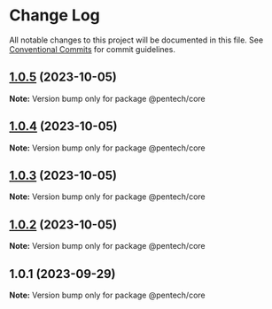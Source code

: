# Change Log

All notable changes to this project will be documented in this file.
See [Conventional Commits](https://conventionalcommits.org) for commit guidelines.

## [1.0.5](https://github.com/nvqh01/pentech/compare/@pentech/core@1.0.4...@pentech/core@1.0.5) (2023-10-05)

**Note:** Version bump only for package @pentech/core

## [1.0.4](https://github.com/nvqh01/pentech/compare/@pentech/core@1.0.3...@pentech/core@1.0.4) (2023-10-05)

**Note:** Version bump only for package @pentech/core

## [1.0.3](https://github.com/nvqh01/pentech/compare/@pentech/core@1.0.2...@pentech/core@1.0.3) (2023-10-05)

**Note:** Version bump only for package @pentech/core

## [1.0.2](https://github.com/nvqh01/pentech/compare/@pentech/core@1.0.1...@pentech/core@1.0.2) (2023-10-05)

**Note:** Version bump only for package @pentech/core

## 1.0.1 (2023-09-29)

**Note:** Version bump only for package @pentech/core
